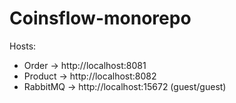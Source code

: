 # Coinsflow-monorepo

Hosts:
* Order → http://localhost:8081
* Product → http://localhost:8082
* RabbitMQ → http://localhost:15672 (guest/guest)

